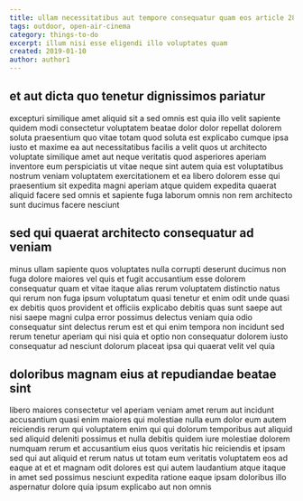 ```yaml
---
title: ullam necessitatibus aut tempore consequatur quam eos article 2804
tags: outdoor, open-air-cinema
category: things-to-do
excerpt: illum nisi esse eligendi illo voluptates quam
created: 2019-01-10
author: author1
---
```


## et aut dicta quo tenetur dignissimos pariatur

excepturi similique amet aliquid sit a sed omnis est quia illo velit sapiente quidem modi consectetur voluptatem beatae dolor dolor repellat dolorem soluta praesentium quo vitae totam quod soluta est explicabo cumque ipsa iusto et maxime ea aut necessitatibus facilis a velit quos ut architecto voluptate similique amet aut neque veritatis quod asperiores aperiam inventore eum perspiciatis ut vitae neque sint autem quia est voluptatibus nostrum veniam voluptatem exercitationem et ea libero dolorem esse qui praesentium sit expedita magni aperiam atque quidem expedita quaerat aliquid facere sed omnis et sapiente fuga laborum omnis non rem architecto sunt ducimus facere nesciunt

## sed qui quaerat architecto consequatur ad veniam

minus ullam sapiente quos voluptates nulla corrupti deserunt ducimus non fuga dolore maiores vel quis et fugit accusantium esse dolorem consequatur quam et vitae itaque alias rerum voluptatem distinctio natus qui rerum non fuga ipsum voluptatum quasi tenetur et enim odit unde quasi ex debitis quos provident et officiis explicabo debitis quas sunt saepe aut nisi saepe magni culpa error possimus delectus veniam quia odio consequatur sint delectus rerum est et qui enim tempora non incidunt sed rerum tenetur aperiam qui nisi quia et optio non consequatur dolorem iusto consequatur ad nesciunt dolorum placeat ipsa qui quaerat velit vel quia

## doloribus magnam eius at repudiandae beatae sint

libero maiores consectetur vel aperiam veniam amet rerum aut incidunt accusantium quasi enim maiores qui molestiae nulla eum dolor eum autem reiciendis rerum qui voluptatem enim qui qui dolorum temporibus aut aliquid sed aliquid deleniti possimus et nulla debitis quidem iure molestiae dolorem numquam rerum et accusantium eius quos veritatis hic reiciendis et ipsam sed qui aut aliquid et rerum natus ut totam eum veritatis voluptatem eos ad eaque at et et magnam odit dolores est qui autem laudantium atque itaque in amet sed possimus nesciunt expedita ratione eaque ipsam doloribus illo aspernatur dolore quia ipsum explicabo aut non omnis
